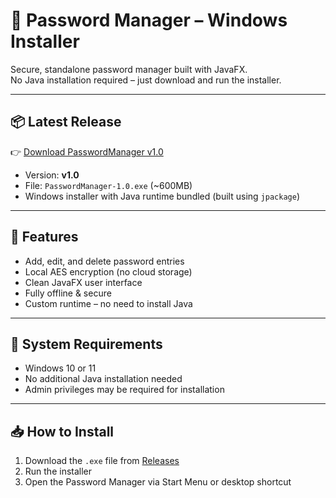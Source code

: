 # 🔐 Password Manager – Windows Installer

Secure, standalone password manager built with JavaFX.  
No Java installation required – just download and run the installer.

---

## 📦 Latest Release

👉 [Download PasswordManager v1.0](https://github.com/jdennison70/PasswordManager-Releases/releases/tag/v1.0)

- Version: **v1.0**
- File: `PasswordManager-1.0.exe` (~600MB)
- Windows installer with Java runtime bundled (built using `jpackage`)

---

## 🚀 Features

- Add, edit, and delete password entries
- Local AES encryption (no cloud storage)
- Clean JavaFX user interface
- Fully offline & secure
- Custom runtime – no need to install Java

---

## 🧠 System Requirements

- Windows 10 or 11
- No additional Java installation needed
- Admin privileges may be required for installation

---

## 📥 How to Install

1. Download the `.exe` file from [Releases](https://github.com/jdennison70/PasswordManager-Releases/releases/tag/v1.0)
2. Run the installer
3.  Open the Password Manager via Start Menu or desktop shortcut




